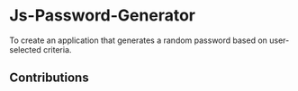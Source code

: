 # Js-Password-Generator
To create an application that generates a random password based on user-selected criteria.

## Contributions
<!-- 1. Youtube: https://youtu.be/9sT03jEwcaw - for setting up values and for loop. -->
<!-- https://stackoverflow.com/questions/40409749/random-string-generator-javascript-while-loop to  -->
<!-- https://developer.mozilla.org/en-US/docs/Web/JavaScript/Reference/Global_Objects/String/charAt - to pull a random character in a for loop -->
<!--https://stackoverflow.com/questions/1349404/generate-random-string-characters-in-javascript>
<!--https://developer.mozilla.org/en-US/docs/Web/JavaScript/Reference/Global_Objects/isNaN>
<!--https://developer.mozilla.org/en-US/docs/Glossary/Falsy>

<!--On 9-3-2020, I worked with Christina Starr and my tutor Ariel Razonwho helped me understand a few specific points to include: NaN 'Not a Number' property for line 53 and falsy values '!var' for line 91.>

<!--Ariel Razon also helped me format my for loop to take in my passwordLength so the return value stops at the desired password length. Then worked with me to create a function that randomizes and joins together the elements within the users' selected arrays - and returns as a string.